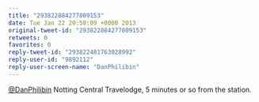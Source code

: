 ```yaml
---
title: "293822884277809153"
date: Tue Jan 22 20:50:09 +0000 2013
original-tweet-id: "293822884277809153"
retweets: 0
favorites: 0
reply-tweet-id: "293822481763028992"
reply-user-id: "9892112"
reply-user-screen-name: "DanPhilibin"
---
```

<a href="https://twitter.com/DanPhilibin">@DanPhilibin</a> Notting Central Travelodge, 5 minutes or so from the station.
